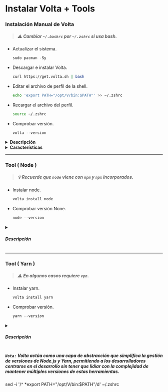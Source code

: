<h1>Instalar Volta + Tools</h1>
 
### Instalación Manual de Volta
> ##### ⚠ Cambiar `~/.bashrc` por `~/.zshrc` si usa bash.
- Actualizar el sistema.
  ```js
  sudo pacman -Sy
  ```
- Descargar e instalar Volta.
  ```bash
  curl https://get.volta.sh | bash
  ```
- Editar el archivo de perfil de la shell.
  ```bash
  echo 'export PATH="/opt/V/bin:$PATH"' >> ~/.zshrc
  ```
- Recargar el archivo del perfil.
  ```bash
  source ~/.zshrc
  ```
- Comprobar versión.
  ```js
  volta --version
  ```
<details closed>
<summary><b>Descripción</b></summary>
<h5>
  
> - Es una herramienta de administración de versiones de Node.js diseñada para simplificar el proceso de manejo de múltiples versiones de Node.js y paquetes globales en entornos de desarrollo. Con Volta, puedes seleccionar una versión de Node.js y dejar de preocuparte por cambiarla manualmente entre proyectos. Permite instalar binarios de paquetes npm en tu cadena de herramientas sin tener que reinstalarlos periódicamente o averiguar por qué han dejado de funcionar.

</h5>
</details>
<details closed>
    <summary><b>Características</b></summary>
 <h5>

> - Resolución inteligente de versiones: Basándose en los manifiestos de los gestores de paquetes, Volta asegura versiones confiables y consistentes en todos los proyectos.
> - Cambios fluidos entre versiones de Node.js: Permite cambiar entre versiones de Node.js sin modificar las variables de entorno PATH.
> - Soporte para herramientas instaladas globalmente: Integra directamente con npm y yarn, permitiendo gestionar tanto Node.js como los paquetes globales relacionados.
> - Caché inteligente: Mejora el flujo de trabajo de desarrollo al acelerar la carga de paquetes y herramientas.
> - Compatibilidad con .nvmrc: Soporta el mismo archivo de configuración que NVM, facilitando la transición entre herramientas.
> - Ambientes reproductibles para colaboradores: Al guardar la versión exacta de Node.js en el package.json, garantiza que todos los colaboradores trabajen con la misma versión, promoviendo la consistencia en equipos de desarrollo distribuidos.

   </h5>
</details>

---

### Tool ( Node )

> ##### 💡 Recuerde que `node` viene con `npm` y `npx` incorporados.

- Instalar node.
  ```js
  volta install node
  ```
- Comprobar versión None.

  ```js
  node --version
  ```

<details closed>
  <summary><h5>Descripción</h5></summary>

> - Es un entorno de ejecución de JavaScript de alto rendimiento y de código abierto. Se utiliza para ejecutar código JavaScript fuera de un navegador web, permitiendo el desarrollo de aplicaciones de servidor, scripts y herramientas de línea de comandos.

</details>

---

### Tool ( Yarn )

> ##### ⚠ En algunos casos requiere `vpn`.

- Instalar yarn.
  ```js
  volta install yarn
  ```
- Comprobar versión.
  ```js
  yarn --version
  ```

<details closed>
  <summary><h5>Descripción</h5></summary>

> - Es un administrador de paquetes de JavaScript alternativo a npm. Ofrece mejoras en términos de velocidad, seguridad y simplicidad en comparación con npm.

</details>

##### `Nota:` Volta actúa como una capa de abstracción que simplifica la gestión de versiones de Node.js y Yarn, permitiendo a los desarrolladores centrarse en el desarrollo sin tener que lidiar con la complejidad de mantener múltiples versiones de estas herramientas.

sed -i '/^ \*export PATH="\/opt\/V\/bin:$PATH"/d' ~/.zshrc

<!--
Agregar alias en la terminal para ajusta la imagen a la caja del neofetch

alias neofetch="neofetch --size none"
--!>
